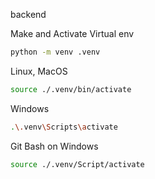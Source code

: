 backend


Make and Activate Virtual env
```bash
python -m venv .venv
```
Linux, MacOS
```bash
source ./.venv/bin/activate 
```
Windows
```bash
.\.venv\Scripts\activate
```
Git Bash on Windows
```bash
source ./.venv/Script/activate
```